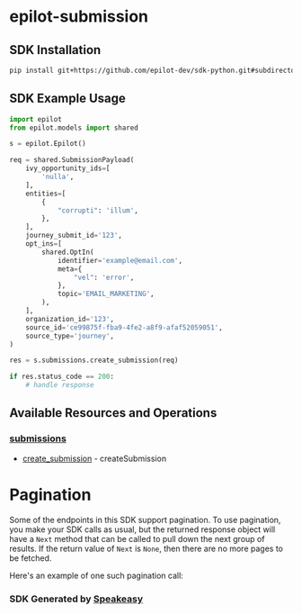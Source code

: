 # epilot-submission

<!-- Start SDK Installation -->
## SDK Installation

```bash
pip install git+https://github.com/epilot-dev/sdk-python.git#subdirectory=submission
```
<!-- End SDK Installation -->

## SDK Example Usage
<!-- Start SDK Example Usage -->
```python
import epilot
from epilot.models import shared

s = epilot.Epilot()

req = shared.SubmissionPayload(
    ivy_opportunity_ids=[
        'nulla',
    ],
    entities=[
        {
            "corrupti": 'illum',
        },
    ],
    journey_submit_id='123',
    opt_ins=[
        shared.OptIn(
            identifier='example@email.com',
            meta={
                "vel": 'error',
            },
            topic='EMAIL_MARKETING',
        ),
    ],
    organization_id='123',
    source_id='ce99875f-fba9-4fe2-a8f9-afaf52059051',
    source_type='journey',
)

res = s.submissions.create_submission(req)

if res.status_code == 200:
    # handle response
```
<!-- End SDK Example Usage -->

<!-- Start SDK Available Operations -->
## Available Resources and Operations


### [submissions](docs/sdks/submissions/README.md)

* [create_submission](docs/sdks/submissions/README.md#create_submission) - createSubmission
<!-- End SDK Available Operations -->



<!-- Start Dev Containers -->

<!-- End Dev Containers -->



<!-- Start Pagination -->
# Pagination

Some of the endpoints in this SDK support pagination. To use pagination, you make your SDK calls as usual, but the
returned response object will have a `Next` method that can be called to pull down the next group of results. If the
return value of `Next` is `None`, then there are no more pages to be fetched.

Here's an example of one such pagination call:
<!-- End Pagination -->

<!-- Placeholder for Future Speakeasy SDK Sections -->



### SDK Generated by [Speakeasy](https://docs.speakeasyapi.dev/docs/using-speakeasy/client-sdks)
